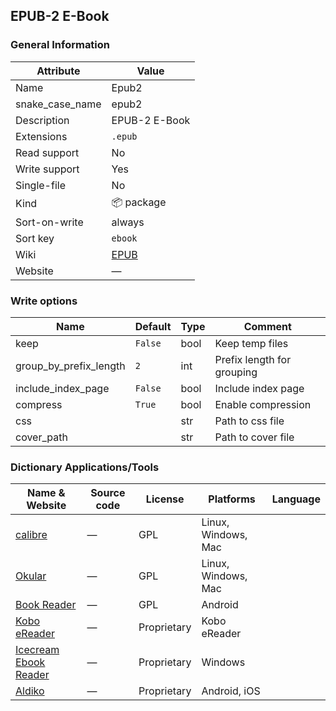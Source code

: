 ## EPUB-2 E-Book

### General Information

| Attribute       | Value                                      |
| --------------- | ------------------------------------------ |
| Name            | Epub2                                      |
| snake_case_name | epub2                                      |
| Description     | EPUB-2 E-Book                              |
| Extensions      | `.epub`                                    |
| Read support    | No                                         |
| Write support   | Yes                                        |
| Single-file     | No                                         |
| Kind            | 📦 package                                  |
| Sort-on-write   | always                                     |
| Sort key        | `ebook`                                    |
| Wiki            | [EPUB](https://en.wikipedia.org/wiki/EPUB) |
| Website         | ―                                          |

### Write options

| Name                   | Default | Type | Comment                    |
| ---------------------- | ------- | ---- | -------------------------- |
| keep                   | `False` | bool | Keep temp files            |
| group_by_prefix_length | `2`     | int  | Prefix length for grouping |
| include_index_page     | `False` | bool | Include index page         |
| compress               | `True`  | bool | Enable compression         |
| css                    |         | str  | Path to css file           |
| cover_path             |         | str  | Path to cover file         |

### Dictionary Applications/Tools

| Name & Website                                                             | Source code | License     | Platforms           | Language |
| -------------------------------------------------------------------------- | ----------- | ----------- | ------------------- | -------- |
| [calibre](https://calibre-ebook.com/)                                      | ―           | GPL         | Linux, Windows, Mac |          |
| [Okular](https://okular.kde.org/)                                          | ―           | GPL         | Linux, Windows, Mac |          |
| [Book Reader](https://f-droid.org/en/packages/com.github.axet.bookreader/) | ―           | GPL         | Android             |          |
| [Kobo eReader](https://www.kobo.com)                                       | ―           | Proprietary | Kobo eReader        |          |
| [Icecream Ebook Reader](https://icecreamapps.com/Ebook-Reader/)            | ―           | Proprietary | Windows             |          |
| [Aldiko](https://www.demarque.com/aldiko)                                  | ―           | Proprietary | Android, iOS        |          |
